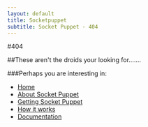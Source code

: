 ```yaml
---
layout: default
title: Socketpuppet
subtitle: Socket Puppet - 404
---
```


#404

##These aren't the droids your looking for.......

###Perhaps you are interesting in:

- [Home](index)
- [About Socket Puppet](about)
- [Getting Socket Puppet](download)
- [How it works](explained)
- [Documentation](docs)
